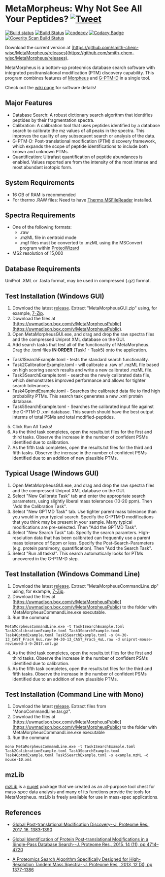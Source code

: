 # MetaMorpheus: Why Not See All Your Peptides? <a href="https://twitter.com/intent/tweet?text=Discover PTMs in bottom-up data with MetaMorpheus https://tinyurl.com/y9an55ah"> <img src="https://img.shields.io/twitter/url/http/shields.io.svg?style=social" alt="Tweet"></a>

[![Build status](https://ci.appveyor.com/api/projects/status/0kpjdrn9tn6y387k/branch/master?svg=true)](https://ci.appveyor.com/project/stefanks/metamorpheus/branch/master)
[![Build Status](https://travis-ci.org/smith-chem-wisc/MetaMorpheus.svg?branch=master)](https://travis-ci.org/smith-chem-wisc/MetaMorpheus/branches)
[![codecov](https://codecov.io/gh/smith-chem-wisc/MetaMorpheus/branch/master/graph/badge.svg)](https://codecov.io/gh/smith-chem-wisc/MetaMorpheus/branch/master)
[![Codacy Badge](https://api.codacy.com/project/badge/Grade/a610ab7d56904e85846fae61f79ea925?branch=master)](https://www.codacy.com/app/solntsev_2/MetaMorpheus/dashboard?bid=5044926)
<a href="https://scan.coverity.com/projects/metamorpheus">
  <img alt="Coverity Scan Build Status"
       src="https://scan.coverity.com/projects/11282/badge.svg"/>
</a>

Download the current version at [https://github.com/smith-chem-wisc/MetaMorpheus/releases](https://github.com/smith-chem-wisc/MetaMorpheus/releases).
 
MetaMorpheus is a bottom-up proteomics database search software with integrated posttranslational modification (PTM) discovery capability.
This program combines features of [Morpheus](https://github.com/cwenger/Morpheus) and [G-PTM-D](https://github.com/smith-chem-wisc/gptmd) in a single tool.

Check out the [wiki page](https://github.com/smith-chem-wisc/MetaMorpheus/wiki) for software details!

## Major Features

* Database Search: A robust dictionary search algorithm that identifies peptides by their fragmentation spectra.
* Calibration: A calibration tool that uses peptides identified by a database search to calibrate the mz values of all peaks in the spectra. This improves the quality of any subsequent search or analysis of the data.
* G-PTM-D: Post-translational modification (PTM) discovery framework, which expands the scope of peptide identifications to include both known and unknown PTMs.
* Quantification: Ultrafast quantification of peptide abundances is enabled. Values reported are from the intensity of the most intense and most abundant isotopic form.

## System Requirements

* 16 GB of RAM is recommended
* For thermo .RAW files: Need to have [Thermo MSFileReader](https://thermo.flexnetoperations.com/control/thmo/search?query=MSFileReader) installed.


## Spectra Requirements

* One of the following formats:
   * .raw
   * .mzML file in centroid mode
   * .mgf files must be converted to .mzML using the MSConvert program within [ProteoWizard](http://proteowizard.sourceforge.net/) 
* MS2 resolution of 15,000

## Database Requirements

UniProt .XML or .fasta format, may be used in compressed (.gz) format.

## Test Installation (Windows GUI)

1. Download the latest [release](https://github.com/smith-chem-wisc/MetaMorpheus/releases). Extract "MetaMorpheusGUI.zip" using, for example, [7-Zip](http://www.7-zip.org/).
2. Download the files at [https://uwmadison.box.com/v/MetaMorpheusPublic](https://uwmadison.box.com/v/MetaMorpheusPublic).
3. Open MetaMorpheusGUI.exe, and drag and drop the raw spectra files and the compressed Uniprot XML database on the GUI.
4. Add search tasks that test all of the functionality of MetaMorpheus. Drag the .toml files **IN ORDER** (Task1 - Task5) onto the application. 
  * Task1SearchExample.toml - tests the standard search functionality.
  * Task2CalibrationExample.toml - will calibrate a .raw of .mzML file based on high scoring search results and write a new calibrated .mzML file.
  * Task3SearchExample.toml - searches the newly calibrated data file, which demonstrates improved performance and allows for tighter search tolerances.
  * Task4GptmdExample.toml - Searches the calibrated data file to find high probability PTMs. This search task generates a new .xml protein database.
  * Task5SearchExample.toml - Searches the calibrated input file against the G-PTM-D .xml database. This search should have the best output interms of total PSMs and total modified-peptides.
5. Click Run All Tasks!
6. As the third task completes, open the results.txt files for the first and third tasks. Observe the increase in the number of confident PSMs identified due to calibration.
7. As the fifth task completes, open the results.txt files for the third and fifth tasks. Observe the increase in the number of confident PSMs identified due to an addition of new plausible PTMs.


## Typical Usage (Windows GUI)
1. Open MetaMorpheusGUI.exe, and drag and drop the raw spectra files and the compressed Uniprot XML database on the GUI.
2. Select "New Calibrate Task" tab and enter the appropriate search parameters, using slightly liberal mass tolerances (10-20 ppm). Then "Add the Calibration Task".
3. Select "New GPTMD Task" tab. Use tighter parent mass tolerance than you would in your typical search. Specify the G-PTM-D modifications that you think may be present in your sample. Many typical modifications are pre-selected. Then "Add the GPTMD Task".
4. Select "New Search Task" tab. Specify the search paramters. High-resolution data that has been calibrated can frequently use a parent mass tolerance of 5ppm or less. Specify the Post-Search-Parameters (e.g. protein parsimony, quantification). Then "Add the Search Task".
5. Select "Run all tasks!". This search automatically looks for PTMs uncovered in the G-PTM-D step.

## Test Installation (Windows Command Line)

1. Download the latest [release](https://github.com/smith-chem-wisc/MetaMorpheus/releases). Extract "MetaMorpheusCommandLine.zip" using, for example, [7-Zip](http://www.7-zip.org/).
2. Download the files at [https://uwmadison.box.com/v/MetaMorpheusPublic](https://uwmadison.box.com/v/MetaMorpheusPublic) to the folder with MetaMorpheusCommandLine.exe executable.
3. Run the command

```
MetaMorpheusCommandLine.exe -t Task1SearchExample.toml Task2CalibrationExample.toml Task3SearchExample.toml Task4GptmdExample.toml Task5SearchExample.toml -s 04-30-13_CAST_Frac4_6uL.raw 04-30-13_CAST_Frac5_4uL.raw -d uniprot-mouse-reviewed-3-9-2017.xml.gz
```
4. As the third task completes, open the results.txt files for the first and third tasks. Observe the increase in the number of confident PSMs identified due to calibration.
5. As the fifth task completes, open the results.txt files for the third and fifth tasks. Observe the increase in the number of confident PSMs identified due to an addition of new plausible PTMs.

## Test Installation (Command Line with Mono)

1. Download the latest [release](https://github.com/smith-chem-wisc/MetaMorpheus/releases). Extract files from "MonoCommandLine.tar.gz".
2. Download the files at [https://uwmadison.box.com/v/MetaMorpheusPublic](https://uwmadison.box.com/v/MetaMorpheusPublic) to the folder with MetaMorpheusCommandLine.exe executable
3. Run the command

```
mono MetaMorpheusCommandLine.exe -t Task1SearchExample.toml Task2CalibrationExample.toml Task3SearchExample.toml Task4GptmdExample.toml Task5SearchExample.toml -s example.mzML -d mouse-10.xml
```

## mzLib


[mzLib](https://github.com/smith-chem-wisc/mzLib) is a [nuget](https://www.nuget.org/packages) package that we created as an all-purpose tool chest for mass-spec data analysis and many of its functions provide the tools for MetaMorpheus. mzLib is freely available for use in mass-spec applications.


## References

* [Global Post-translational Modification Discovery--J. Proteome Res., 2017, 16, 1383-1390](http://pubs.acs.org/doi/abs/10.1021/acs.jproteome.6b00034)

* [Global Identification of Protein Post-translational Modifications in a Single-Pass Database Search--J. Proteome Res., 2015, 14 (11), pp 4714–4720](http://pubs.acs.org/doi/abs/10.1021/acs.jproteome.5b00599)

* [A Proteomics Search Algorithm Specifically Designed for High-Resolution Tandem Mass Spectra--J. Proteome Res., 2013, 12 (3), pp 1377–1386](http://pubs.acs.org/doi/abs/10.1021/pr301024c)
